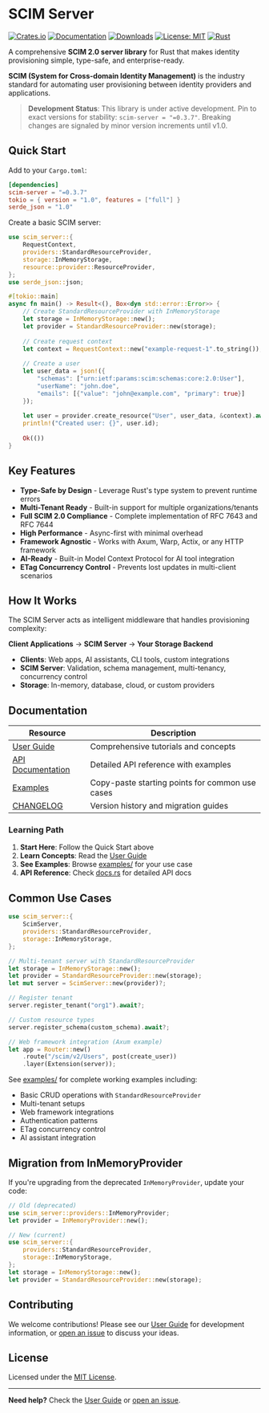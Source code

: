 # SCIM Server

[![Crates.io](https://img.shields.io/crates/v/scim-server.svg)](https://crates.io/crates/scim-server)
[![Documentation](https://docs.rs/scim-server/badge.svg)](https://docs.rs/scim-server)
[![Downloads](https://img.shields.io/crates/d/scim-server.svg)](https://crates.io/crates/scim-server)
[![License: MIT](https://img.shields.io/badge/License-MIT-yellow.svg)](https://opensource.org/licenses/MIT)
[![Rust](https://img.shields.io/badge/rust-1.75+-blue.svg)](https://www.rust-lang.org)

A comprehensive **SCIM 2.0 server library** for Rust that makes identity provisioning simple, type-safe, and enterprise-ready.

**SCIM (System for Cross-domain Identity Management)** is the industry standard for automating user provisioning between identity providers and applications.

> **Development Status**: This library is under active development. Pin to exact versions for stability: `scim-server = "=0.3.7"`. Breaking changes are signaled by minor version increments until v1.0.

## Quick Start

Add to your `Cargo.toml`:

```toml
[dependencies]
scim-server = "=0.3.7"
tokio = { version = "1.0", features = ["full"] }
serde_json = "1.0"
```

Create a basic SCIM server:

```rust
use scim_server::{
    RequestContext,
    providers::StandardResourceProvider,
    storage::InMemoryStorage,
    resource::provider::ResourceProvider,
};
use serde_json::json;

#[tokio::main]
async fn main() -> Result<(), Box<dyn std::error::Error>> {
    // Create StandardResourceProvider with InMemoryStorage
    let storage = InMemoryStorage::new();
    let provider = StandardResourceProvider::new(storage);
    
    // Create request context
    let context = RequestContext::new("example-request-1".to_string());
    
    // Create a user
    let user_data = json!({
        "schemas": ["urn:ietf:params:scim:schemas:core:2.0:User"],
        "userName": "john.doe",
        "emails": [{"value": "john@example.com", "primary": true}]
    });
    
    let user = provider.create_resource("User", user_data, &context).await?;
    println!("Created user: {}", user.id);
    
    Ok(())
}
```

## Key Features

- **Type-Safe by Design** - Leverage Rust's type system to prevent runtime errors
- **Multi-Tenant Ready** - Built-in support for multiple organizations/tenants  
- **Full SCIM 2.0 Compliance** - Complete implementation of RFC 7643 and RFC 7644
- **High Performance** - Async-first with minimal overhead
- **Framework Agnostic** - Works with Axum, Warp, Actix, or any HTTP framework
- **AI-Ready** - Built-in Model Context Protocol for AI tool integration
- **ETag Concurrency Control** - Prevents lost updates in multi-client scenarios

## How It Works

The SCIM Server acts as intelligent middleware that handles provisioning complexity:

**Client Applications** → **SCIM Server** → **Your Storage Backend**

- **Clients**: Web apps, AI assistants, CLI tools, custom integrations
- **SCIM Server**: Validation, schema management, multi-tenancy, concurrency control
- **Storage**: In-memory, database, cloud, or custom providers

## Documentation

| Resource | Description |
|----------|-------------|
| [User Guide](https://pukeko37.github.io/scim-server/) | Comprehensive tutorials and concepts |
| [API Documentation](https://docs.rs/scim-server/latest/scim_server/) | Detailed API reference with examples |
| [Examples](examples/) | Copy-paste starting points for common use cases |
| [CHANGELOG](CHANGELOG.md) | Version history and migration guides |

### Learning Path

1. **Start Here**: Follow the Quick Start above
2. **Learn Concepts**: Read the [User Guide](https://pukeko37.github.io/scim-server/) 
3. **See Examples**: Browse [examples/](examples/) for your use case
4. **API Reference**: Check [docs.rs](https://docs.rs/scim-server/latest/scim_server/) for detailed API docs

## Common Use Cases

```rust
use scim_server::{
    ScimServer,
    providers::StandardResourceProvider,
    storage::InMemoryStorage,
};

// Multi-tenant server with StandardResourceProvider
let storage = InMemoryStorage::new();
let provider = StandardResourceProvider::new(storage);
let mut server = ScimServer::new(provider)?;

// Register tenant
server.register_tenant("org1").await?;

// Custom resource types
server.register_schema(custom_schema).await?;

// Web framework integration (Axum example)
let app = Router::new()
    .route("/scim/v2/Users", post(create_user))
    .layer(Extension(server));
```

See [examples/](examples/) for complete working examples including:
- Basic CRUD operations with `StandardResourceProvider`
- Multi-tenant setups
- Web framework integrations
- Authentication patterns
- ETag concurrency control
- AI assistant integration

## Migration from InMemoryProvider

If you're upgrading from the deprecated `InMemoryProvider`, update your code:

```rust
// Old (deprecated)
use scim_server::providers::InMemoryProvider;
let provider = InMemoryProvider::new();

// New (current)
use scim_server::{
    providers::StandardResourceProvider,
    storage::InMemoryStorage,
};
let storage = InMemoryStorage::new();
let provider = StandardResourceProvider::new(storage);
```

## Contributing

We welcome contributions! Please see our [User Guide](https://pukeko37.github.io/scim-server/) for development information, or [open an issue](https://github.com/pukeko37/scim-server/issues) to discuss your ideas.

## License

Licensed under the [MIT License](LICENSE).

---

**Need help?** Check the [User Guide](https://pukeko37.github.io/scim-server/) or [open an issue](https://github.com/pukeko37/scim-server/issues).
